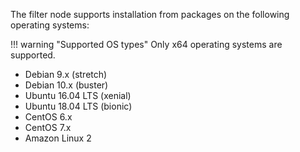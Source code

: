 The filter node supports installation from packages on the following operating
systems:

!!! warning "Supported OS types"
    Only x64 operating systems are supported. 

* Debian 9.x (stretch)
* Debian 10.x (buster)
* Ubuntu 16.04 LTS (xenial)
* Ubuntu 18.04 LTS (bionic)
* CentOS 6.x
* CentOS 7.x
* Amazon Linux 2
